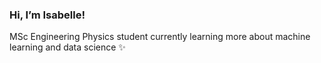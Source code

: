  ### **Hi, I’m Isabelle!**
 MSc Engineering Physics student currently learning more about machine learning and data science ✨

<!---
ifrode/ifrode is a ✨ special ✨ repository because its `README.md` (this file) appears on your GitHub profile.
You can click the Preview link to take a look at your changes.
--->
